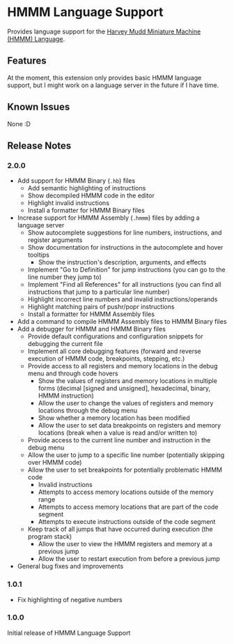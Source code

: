# HMMM Language Support

Provides language support for the [Harvey Mudd Miniature Machine (HMMM) Language](https://www.cs.hmc.edu/~cs5grad/cs5/hmmm/documentation/documentation.html#Halting).

## Features

At the moment, this extension only provides basic HMMM language support, but I might work on a language server in the future if I have time.

## Known Issues

None :D

## Release Notes

### 2.0.0
- Add support for HMMM Binary (`.hb`) files
    - Add semantic highlighting of instructions
    - Show decompiled HMMM code in the editor
    - Highlight invalid instructions
    - Install a formatter for HMMM Binary files
- Increase support for HMMM Assembly (`.hmmm`) files by adding a language server
    - Show autocomplete suggestions for line numbers, instructions, and register arguments
    - Show documentation for instructions in the autocomplete and hover tooltips
        - Show the instruction's description, arguments, and effects
    - Implement "Go to Definition" for jump instructions (you can go to the line number they jump to)
    - Implement "Find all References" for all instructions (you can find all instructions that jump to a particular line number)
    - Highlight incorrect line numbers and invalid instructions/operands
    - Highlight matching pairs of pushr/popr instructions
    - Install a formatter for HMMM Assembly files
- Add a command to compile HMMM Assembly files to HMMM Binary files
- Add a debugger for HMMM and HMMM Binary files
    - Provide default configurations and configuration snippets for debugging the current file
    - Implement all core debugging features (forward and reverse execution of HMMM code, breakpoints, stepping, etc.)
    - Provide access to all registers and memory locations in the debug menu and through code hovers
        - Show the values of registers and memory locations in multiple forms (decimal [signed and unsigned], hexadecimal, binary, HMMM instruction)
        - Allow the user to change the values of registers and memory locations through the debug menu
        - Show whether a memory location has been modified
        - Allow the user to set data breakpoints on registers and memory locations (break when a value is read and/or written to)
    - Provide access to the current line number and instruction in the debug menu
    - Allow the user to jump to a specific line number (potentially skipping over HMMM code)
    - Allow the user to set breakpoints for potentially problematic HMMM code
        - Invalid instructions
        - Attempts to access memory locations outside of the memory range
        - Attempts to access memory locations that are part of the code segment
        - Attempts to execute instructions outside of the code segment
    - Keep track of all jumps that have occurred during execution (the program stack)
        - Allow the user to view the HMMM registers and memory at a previous jump
        - Allow the user to restart execution from before a previous jump
- General bug fixes and improvements

### 1.0.1
- Fix highlighting of negative numbers

### 1.0.0

Initial release of HMMM Language Support
